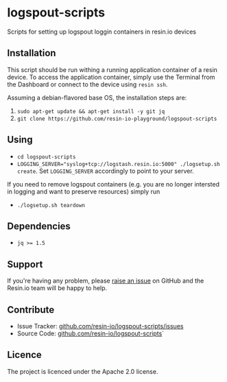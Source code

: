 # logspout-scripts

Scripts for setting up logspout loggin containers in resin.io devices

## Installation

This script should be run withing a running application container of a resin device.
To access the application container, simply use the Terminal from the Dashboard or
connect to the device using `resin ssh`.

Assuming a debian-flavored base OS, the installation steps are:

1. `sudo apt-get update && apt-get install -y git jq`
2. `git clone https://github.com/resin-io-playground/logspout-scripts`

## Using

* `cd logspout-scripts`
* `LOGGING_SERVER="syslog+tcp://logstash.resin.io:5000" ./logsetup.sh create`. Set `LOGGING_SERVER` accordingly to point to your server.

If you need to remove logspout containers (e.g. you are no longer intersted in logging and want to preserve resources) simply run
* `./logsetup.sh teardown`

## Dependencies

* `jq >= 1.5`

## Support

If you're having any problem, please [raise an issue](https://github.com/resin-io-playground/logspout-scripts/issues/new) on GitHub and the Resin.io team will be happy to help.

## Contribute

- Issue Tracker: [github.com/resin-io/logspout-scripts/issues](https://github.com/resin-io/logspout-scripts/issues)
- Source Code: [github.com/resin-io/logspout-scripts](https://github.com/resin-io/logspout-scripts)`

## Licence

The project is licenced under the Apache 2.0 license.

